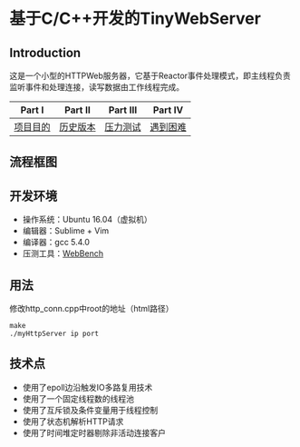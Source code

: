 # 基于C/C++开发的TinyWebServer
## Introduction
这是一个小型的HTTPWeb服务器，它基于Reactor事件处理模式，即主线程负责监听事件和处理连接，读写数据由工作线程完成。

| Part Ⅰ | Part Ⅱ | Part Ⅲ | Part Ⅳ |
| :--------: | :---------: | :---------: | :---------: | 
| [项目目的](https://github.com/ofdm/myHttpServer/blob/master/项目目的.md)|[历史版本](https://github.com/ofdm/myHttpServer/blob/master/历史版本.md)|[压力测试](https://github.com/ofdm/myHttpServer/blob/master/压力测试.md) | [遇到困难](https://github.com/ofdm/myHttpServer/blob/master/遇到困难.md)

## 流程框图

## 开发环境
- 操作系统：Ubuntu 16.04（虚拟机）
- 编辑器：Sublime + Vim
- 编译器：gcc 5.4.0
- 压测工具：[WebBench](https://github.com/ofdm/myHttpServer/blob/master/src/WebBench)

## 用法
修改http_conn.cpp中root的地址（html路径）
```
make
./myHttpServer ip port
```
## 技术点
* 使用了epoll边沿触发IO多路复用技术
* 使用了一个固定线程数的线程池
* 使用了互斥锁及条件变量用于线程控制
* 使用了状态机解析HTTP请求
* 使用了时间堆定时器剔除非活动连接客户
